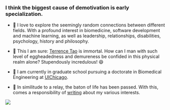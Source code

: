 ### I think the biggest cause of demotivation is early specialization.

<!--
**themavencoder/themavencoder** is a ✨ _special_ ✨ repository because its `README.md` (this file) appears on your GitHub profile.
-->
- 🔭 I love to explore the seemingly random connections between different fields. With a profound interest in biomedicine, software development and machine learning, as well as leadership, relationships, disabilities, psychology, history and philosophy. 

- 🌱 This I am sure: [Terrence Tao](https://terrytao.wordpress.com/) is immortal. How can I man with such level of eggheadedness and demureness be confided in this physical realm alone? Stupendously incredulous! 😄 

- 👯 I am currently in graduate school pursuing a doctorate in Biomedical Engineering at [UIChicago](https://www.uic.edu/).

- 🤔 In similitude to a relay, the baton of life has been passed. With this, comes a responsibility of [writing](https://tobilobaadejumo.com/) about my various interests.


<span>
  <a href="https://twitter.com/themavencoder"><img src="https://img.shields.io/twitter/follow/themavencoder?label=Follow&style=social"/></a>
</span>

